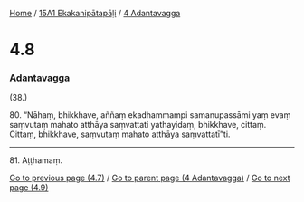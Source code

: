 
[Home](/) / [15A1 Ekakanipātapāḷi](/tipitaka/15A1.md) / [4 Adantavagga](/tipitaka/15A1/4.md)

# 4.8

### Adantavagga

(38.)

80\. “Nāhaṃ, bhikkhave, aññaṃ ekadhammampi samanupassāmi yaṃ evaṃ saṃvutaṃ mahato atthāya saṃvattati yathayidaṃ, bhikkhave, cittaṃ. Cittaṃ, bhikkhave, saṃvutaṃ mahato atthāya saṃvattatī”ti.

---

81\. Aṭṭhamaṃ.



[Go to previous page (4.7)](/tipitaka/15A1/4/4.7.md) / [Go to parent page (4 Adantavagga)](/tipitaka/15A1/4.md) / [Go to next page (4.9)](/tipitaka/15A1/4/4.9.md)


